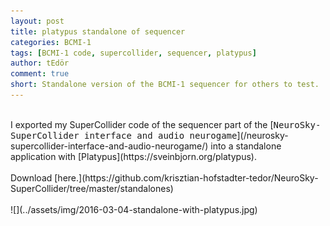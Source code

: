 ```yaml
---
layout: post
title: platypus standalone of sequencer
categories: BCMI-1
tags: [BCMI-1 code, supercollider, sequencer, platypus]
author: tEdör
comment: true
short: Standalone version of the BCMI-1 sequencer for others to test.
---
```

<br>
I exported my SuperCollider code of the sequencer part of the [<kbd>NeuroSky-SuperCollider interface and audio neurogame</kbd>](/neurosky-supercollider-interface-and-audio-neurogame/) into a standalone application with [Platypus](https://sveinbjorn.org/platypus).
<br>
<br>
Download [here.](https://github.com/krisztian-hofstadter-tedor/NeuroSky-SuperCollider/tree/master/standalones)
<br>
<br>
![](../assets/img/2016-03-04-standalone-with-platypus.jpg)
<br><br>
